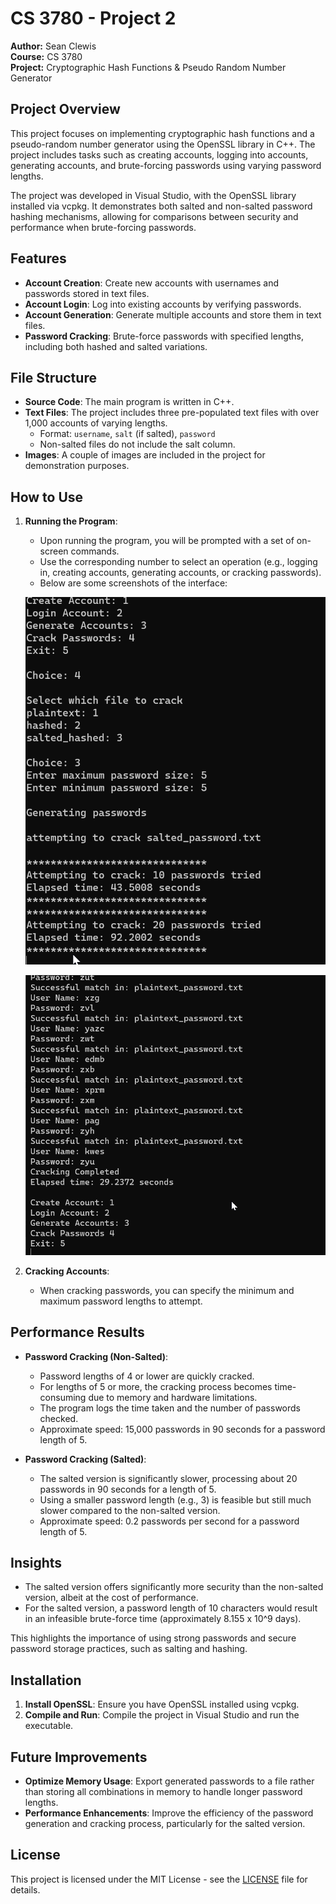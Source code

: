 # CS 3780 - Project 2

**Author:** Sean Clewis  
**Course:** CS 3780  
**Project:** Cryptographic Hash Functions & Pseudo Random Number Generator  

## Project Overview
This project focuses on implementing cryptographic hash functions and a pseudo-random number generator using the OpenSSL library in C++. The project includes tasks such as creating accounts, logging into accounts, generating accounts, and brute-forcing passwords using varying password lengths.

The project was developed in Visual Studio, with the OpenSSL library installed via vcpkg. It demonstrates both salted and non-salted password hashing mechanisms, allowing for comparisons between security and performance when brute-forcing passwords.

## Features
- **Account Creation**: Create new accounts with usernames and passwords stored in text files.
- **Account Login**: Log into existing accounts by verifying passwords.
- **Account Generation**: Generate multiple accounts and store them in text files.
- **Password Cracking**: Brute-force passwords with specified lengths, including both hashed and salted variations.

## File Structure
- **Source Code**: The main program is written in C++.
- **Text Files**: The project includes three pre-populated text files with over 1,000 accounts of varying lengths.
  - Format: `username`, `salt` (if salted), `password`
  - Non-salted files do not include the salt column.
- **Images**: A couple of images are included in the project for demonstration purposes.

## How to Use
1. **Running the Program**: 
   - Upon running the program, you will be prompted with a set of on-screen commands.
   - Use the corresponding number to select an operation (e.g., logging in, creating accounts, generating accounts, or cracking passwords).
   - Below are some screenshots of the interface:

   ![Main Menu](ScreenShots/2.png)
     

     ![Account Creation](ScreenShots/3.png)
    

2. **Cracking Accounts**:
   - When cracking passwords, you can specify the minimum and maximum password lengths to attempt.

## Performance Results
- **Password Cracking (Non-Salted)**:
  - Password lengths of 4 or lower are quickly cracked.
  - For lengths of 5 or more, the cracking process becomes time-consuming due to memory and hardware limitations.
  - The program logs the time taken and the number of passwords checked.
  - Approximate speed: 15,000 passwords in 90 seconds for a password length of 5.

- **Password Cracking (Salted)**:
  - The salted version is significantly slower, processing about 20 passwords in 90 seconds for a length of 5.
  - Using a smaller password length (e.g., 3) is feasible but still much slower compared to the non-salted version.
  - Approximate speed: 0.2 passwords per second for a password length of 5.

## Insights
- The salted version offers significantly more security than the non-salted version, albeit at the cost of performance.
- For the salted version, a password length of 10 characters would result in an infeasible brute-force time (approximately 8.155 x 10^9 days).

This highlights the importance of using strong passwords and secure password storage practices, such as salting and hashing.

## Installation
1. **Install OpenSSL**: Ensure you have OpenSSL installed using vcpkg.
2. **Compile and Run**: Compile the project in Visual Studio and run the executable.

## Future Improvements
- **Optimize Memory Usage**: Export generated passwords to a file rather than storing all combinations in memory to handle longer password lengths.
- **Performance Enhancements**: Improve the efficiency of the password generation and cracking process, particularly for the salted version.

## License
This project is licensed under the MIT License - see the [LICENSE](LICENSE) file for details.
